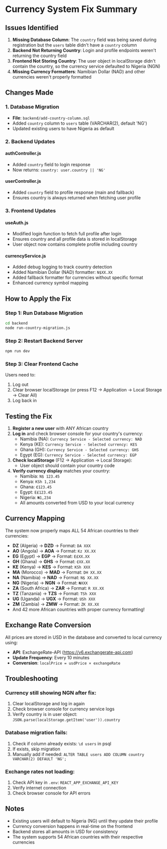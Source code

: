 # Currency System Fix Summary

## Issues Identified

1. **Missing Database Column**: The `country` field was being saved during registration but the `users` table didn't have a `country` column
2. **Backend Not Returning Country**: Login and profile endpoints weren't returning the country field
3. **Frontend Not Storing Country**: The user object in localStorage didn't contain the country, so the currency service defaulted to Nigeria (NGN)
4. **Missing Currency Formatters**: Namibian Dollar (NAD) and other currencies weren't properly formatted

## Changes Made

### 1. Database Migration
- **File**: `backend/add-country-column.sql`
- Added `country` column to `users` table (VARCHAR(2), default 'NG')
- Updated existing users to have Nigeria as default

### 2. Backend Updates

#### authController.js
- Added `country` field to login response
- Now returns: `country: user.country || 'NG'`

#### userController.js
- Added `country` field to profile response (main and fallback)
- Ensures country is always returned when fetching user profile

### 3. Frontend Updates

#### useAuth.js
- Modified login function to fetch full profile after login
- Ensures country and all profile data is stored in localStorage
- User object now contains complete profile including country

#### currencyService.js
- Added debug logging to track country detection
- Added Namibian Dollar (NAD) formatter: `N$XX.XX`
- Added fallback formatter for currencies without specific format
- Enhanced currency symbol mapping

## How to Apply the Fix

### Step 1: Run Database Migration
```bash
cd backend
node run-country-migration.js
```

### Step 2: Restart Backend Server
```bash
npm run dev
```

### Step 3: Clear Frontend Cache
Users need to:
1. Log out
2. Clear browser localStorage (or press F12 → Application → Local Storage → Clear All)
3. Log back in

## Testing the Fix

1. **Register a new user** with ANY African country
2. **Log in** and check browser console for your country's currency:
   - Namibia (NA): `Currency Service - Selected currency: NAD`
   - Kenya (KE): `Currency Service - Selected currency: KES`
   - Ghana (GH): `Currency Service - Selected currency: GHS`
   - Egypt (EG): `Currency Service - Selected currency: EGP`
3. **Check localStorage** (F12 → Application → Local Storage):
   - User object should contain your country code
4. **Verify currency display** matches your country:
   - Namibia: `N$ 123.45`
   - Kenya: `KSh 1,234`
   - Ghana: `₵123.45`
   - Egypt: `E£123.45`
   - Nigeria: `₦1,234`
   - All amounts converted from USD to your local currency

## Currency Mapping

The system now properly maps ALL 54 African countries to their currencies:
- **DZ** (Algeria) → **DZD** → Format: `DA XXX`
- **AO** (Angola) → **AOA** → Format: `Kz XX.XX`
- **EG** (Egypt) → **EGP** → Format: `E£XX.XX`
- **GH** (Ghana) → **GHS** → Format: `₵XX.XX`
- **KE** (Kenya) → **KES** → Format: `KSh XXX`
- **MA** (Morocco) → **MAD** → Format: `DH XX.XX`
- **NA** (Namibia) → **NAD** → Format: `N$ XX.XX`
- **NG** (Nigeria) → **NGN** → Format: `₦XXX`
- **ZA** (South Africa) → **ZAR** → Format: `R XX.XX`
- **TZ** (Tanzania) → **TZS** → Format: `TSh XXX`
- **UG** (Uganda) → **UGX** → Format: `USh XXX`
- **ZM** (Zambia) → **ZMW** → Format: `ZK XX.XX`
- And 42 more African countries with proper currency formatting!

## Exchange Rate Conversion

All prices are stored in USD in the database and converted to local currency using:
- **API**: ExchangeRate-API (https://v6.exchangerate-api.com)
- **Update Frequency**: Every 10 minutes
- **Conversion**: `localPrice = usdPrice × exchangeRate`

## Troubleshooting

### Currency still showing NGN after fix:
1. Clear localStorage and log in again
2. Check browser console for currency service logs
3. Verify country is in user object: `JSON.parse(localStorage.getItem('user')).country`

### Database migration fails:
1. Check if column already exists: `\d users` in psql
2. If exists, skip migration
3. Manually add if needed: `ALTER TABLE users ADD COLUMN country VARCHAR(2) DEFAULT 'NG';`

### Exchange rates not loading:
1. Check API key in `.env`: `REACT_APP_EXCHANGE_API_KEY`
2. Verify internet connection
3. Check browser console for API errors

## Notes

- Existing users will default to Nigeria (NG) until they update their profile
- Currency conversion happens in real-time on the frontend
- Backend stores all amounts in USD for consistency
- The system supports 54 African countries with their respective currencies
